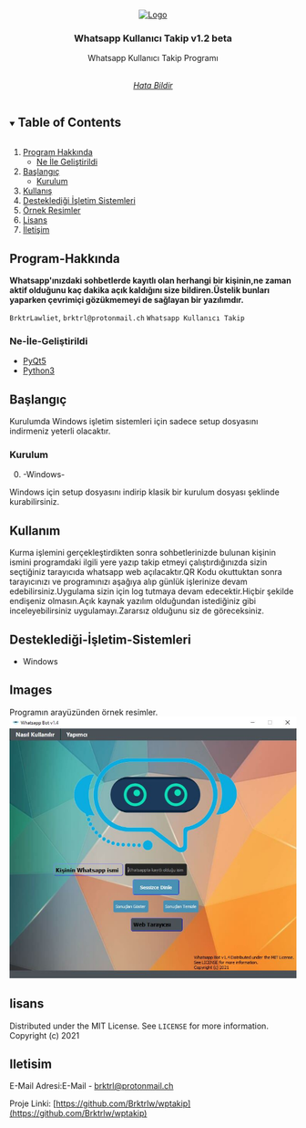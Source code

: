 



<br />
<p align="center">
  <a href="https://github.com/Brktrlw/ogrencitakip">
    <img src="Riglsable_Files/images/icon.png" alt="Logo" width="140" height="140">
  </a>

  <h3 align="center">Whatsapp Kullanıcı Takip v1.2 beta</h3>

  <p align="center">
    Whatsapp Kullanıcı Takip Programı
    <br />
    <br />
    <p align="center"><address>
      <div align="center">
    <a href="mailto:brktrl@protonmail.ch">Hata Bildir</a>
    <br>
    <!--<a href="http://www.riglsable.rf.gd/" target="_blank">Web Sitesi</a>-->
    </div>
    </address>
    </p>
  </p>
</p>



<details open="open">
  <summary><h2 style="display: inline-block">Table of Contents</h2></summary>
  <ol>
    <li>
      <a href="#Program-Hakkında">Program Hakkında</a>
      <ul>
        <li><a href="#Ne-İle-Geliştirildi">Ne İle Geliştirildi</a></li>
      </ul>
    </li>
    <li>
      <a href="#Başlangıç">Başlangıç</a>
      <ul>
        <li><a href="#Kurulum">Kurulum</a></li>
      </ul>
    </li>
    <li><a href="#Kullanım">Kullanış</a></li>
    <li><a href="#Desteklediği-İşletim-Sistemleri">Desteklediği İşletim Sistemleri</a>
    <li><a href="Images">Örnek Resimler</a>
    <li><a href="#lisans">Lisans</a></li>
    <li><a href="#Iletisim">İletişim</a></li>
  </ol>
</details>

## Program-Hakkında

**Whatsapp'ınızdaki sohbetlerde kayıtlı olan herhangi bir kişinin,ne zaman aktif olduğunu kaç dakika açık kaldığını size bildiren.Üstelik bunları yaparken çevrimiçi gözükmemeyi de sağlayan bir yazılımdır.**

`BrktrLawliet`,
`brktrl@protonmail.ch`
`Whatsapp Kullanıcı Takip`


### Ne-İle-Geliştirildi

* [PyQt5](https://pypi.org/project/PyQt5/)
* [Python3](https://www.python.org)

## Başlangıç

Kurulumda Windows işletim sistemleri için sadece setup dosyasını indirmeniz yeterli olacaktır.


### Kurulum
0. -Windows-

Windows için setup dosyasını indirip klasik bir kurulum dosyası şeklinde kurabilirsiniz.

## Kullanım

Kurma işlemini gerçekleştirdikten sonra sohbetlerinizde bulunan kişinin ismini programdaki ilgili yere yazıp takip etmeyi çalıştırdığınızda sizin seçtiğiniz tarayıcıda whatsapp web açılacaktır.QR Kodu okuttuktan sonra tarayıcınızı ve programınızı aşağıya alıp günlük işlerinize devam edebilirsiniz.Uygulama sizin için log tutmaya devam edecektir.Hiçbir şekilde endişeniz olmasın.Açık kaynak yazılım olduğundan istediğiniz gibi inceleyebilirsiniz uygulamayı.Zararsız olduğunu siz de göreceksiniz.

## Desteklediği-İşletim-Sistemleri
* Windows

## Images
Programın arayüzünden örnek resimler.
<img src="images/Capture.JPG"></img><br>
## lisans

Distributed under the MIT License. See `LICENSE` for more information.<br>
Copyright (c) 2021 

## Iletisim

E-Mail Adresi:E-Mail - brktrl@protonmail.ch

Proje Linki: [https://github.com/Brktrlw/wptakip](https://github.com/Brktrlw/wptakip)<br>
<!--Web Site Linki: [http://www.riglsable.rf.gd/](http://www.riglsable.rf.gd/)-->





